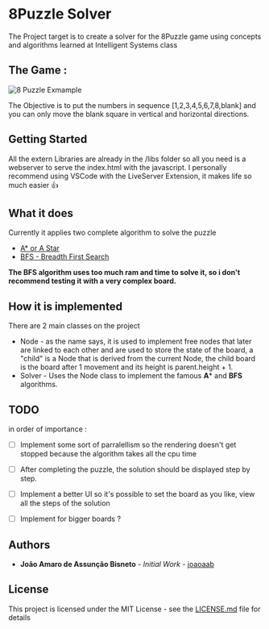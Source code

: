 # 8Puzzle Solver

The Project target is to create a solver for the 8Puzzle game using concepts and algorithms learned at Intelligent Systems class

## The Game : 
![8 Puzzle Exmample](https://i.imgur.com/ztxrkkN.png)

The Objective is to put the numbers in sequence [1,2,3,4,5,6,7,8,blank] and you can only move the blank square in vertical and horizontal directions.


## Getting Started

All the extern Libraries are already in the /libs folder so all you need is a webserver to serve the index.html with the javascript.
I personally recommend using VSCode with the LiveServer Extension, it makes life so much easier :+1:

## What it does
Currently it applies two complete algorithm to solve the puzzle
* [A* or A Star](https://en.wikipedia.org/wiki/A*_search_algorithm)
* [BFS - Breadth First Search](https://en.wikipedia.org/wiki/Breadth-first_search)

**The BFS algorithm uses too much ram and time to solve it, so i don't recommend testing it with a very complex board.**

## How it is implemented
There are 2 main classes on the project
* Node - as the name says, it is used to implement free nodes that later are linked to each other and are used to store the state of the board, a "child" is a Node that is derived from the current Node, the child board is the board after 1 movement and its height is parent.height + 1.
* Solver - Uses the Node class to implement the famous **A*** and **BFS** algorithms.

## TODO
in order of importance : 
- [ ] Implement some sort of parralellism so the rendering doesn't get stopped because the algorithm takes all the cpu time
- [ ] After completing the puzzle, the solution should be displayed step by step.
- [ ] Implement a better UI so it's possible to set the board as you like, view all the steps of the solution
- [ ] Implement for bigger boards ?


## Authors

* **João Amaro de Assunção Bisneto** - *Initial Work* - [joaoaab](https://github.com/joaoaab)

## License

This project is licensed under the MIT License - see the [LICENSE.md](LICENSE.md) file for details
